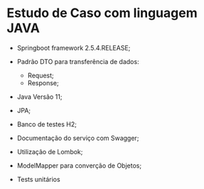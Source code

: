 # Estudo de Caso com linguagem JAVA

- Springboot framework 2.5.4.RELEASE;

- Padrão DTO para transferência de dados:
    - Request;
    - Response;

- Java Versão 11;

- JPA;

- Banco de testes H2;

- Documentação do serviço com Swagger;

- Utilização de Lombok;

- ModelMapper para converção de Objetos;

- Tests unitários